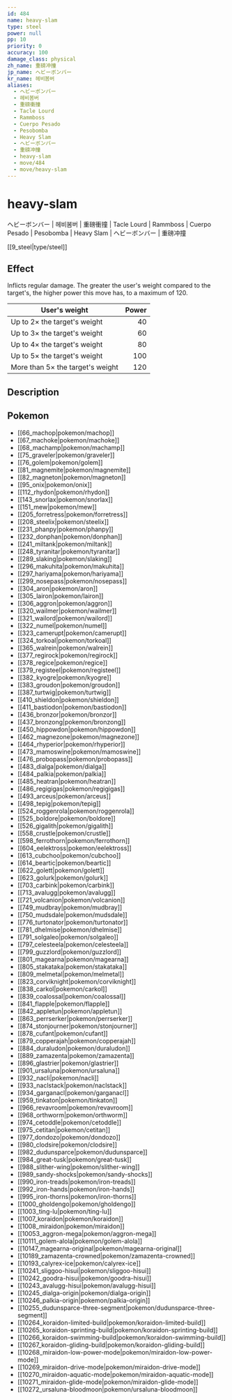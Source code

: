 ```yaml
---
id: 484
name: heavy-slam
type: steel
power: null
pp: 10
priority: 0
accuracy: 100
damage_class: physical
zh_name: 重磅冲撞
jp_name: ヘビーボンバー
kr_name: 헤비봄버
aliases:
  - ヘビーボンバー
  - 헤비봄버
  - 重磅衝撞
  - Tacle Lourd
  - Rammboss
  - Cuerpo Pesado
  - Pesobomba
  - Heavy Slam
  - ヘビーボンバー
  - 重磅冲撞
  - heavy-slam
  - move/484
  - move/heavy-slam
---
```

# heavy-slam
    
ヘビーボンバー | 헤비봄버 | 重磅衝撞 | Tacle Lourd | Rammboss | Cuerpo Pesado | Pesobomba | Heavy Slam | ヘビーボンバー | 重磅冲撞

[[9_steel|type/steel]]

## Effect

Inflicts regular damage.  The greater the user's weight compared to the target's, the higher power this move has, to a maximum of 120.

User's weight                    | Power
-------------------------------- | ----:
Up to 2× the target's weight     |    40
Up to 3× the target's weight     |    60
Up to 4× the target's weight     |    80
Up to 5× the target's weight     |   100
More than 5× the target's weight |   120


## Description



## Pokemon

- [[66_machop|pokemon/machop]]
- [[67_machoke|pokemon/machoke]]
- [[68_machamp|pokemon/machamp]]
- [[75_graveler|pokemon/graveler]]
- [[76_golem|pokemon/golem]]
- [[81_magnemite|pokemon/magnemite]]
- [[82_magneton|pokemon/magneton]]
- [[95_onix|pokemon/onix]]
- [[112_rhydon|pokemon/rhydon]]
- [[143_snorlax|pokemon/snorlax]]
- [[151_mew|pokemon/mew]]
- [[205_forretress|pokemon/forretress]]
- [[208_steelix|pokemon/steelix]]
- [[231_phanpy|pokemon/phanpy]]
- [[232_donphan|pokemon/donphan]]
- [[241_miltank|pokemon/miltank]]
- [[248_tyranitar|pokemon/tyranitar]]
- [[289_slaking|pokemon/slaking]]
- [[296_makuhita|pokemon/makuhita]]
- [[297_hariyama|pokemon/hariyama]]
- [[299_nosepass|pokemon/nosepass]]
- [[304_aron|pokemon/aron]]
- [[305_lairon|pokemon/lairon]]
- [[306_aggron|pokemon/aggron]]
- [[320_wailmer|pokemon/wailmer]]
- [[321_wailord|pokemon/wailord]]
- [[322_numel|pokemon/numel]]
- [[323_camerupt|pokemon/camerupt]]
- [[324_torkoal|pokemon/torkoal]]
- [[365_walrein|pokemon/walrein]]
- [[377_regirock|pokemon/regirock]]
- [[378_regice|pokemon/regice]]
- [[379_registeel|pokemon/registeel]]
- [[382_kyogre|pokemon/kyogre]]
- [[383_groudon|pokemon/groudon]]
- [[387_turtwig|pokemon/turtwig]]
- [[410_shieldon|pokemon/shieldon]]
- [[411_bastiodon|pokemon/bastiodon]]
- [[436_bronzor|pokemon/bronzor]]
- [[437_bronzong|pokemon/bronzong]]
- [[450_hippowdon|pokemon/hippowdon]]
- [[462_magnezone|pokemon/magnezone]]
- [[464_rhyperior|pokemon/rhyperior]]
- [[473_mamoswine|pokemon/mamoswine]]
- [[476_probopass|pokemon/probopass]]
- [[483_dialga|pokemon/dialga]]
- [[484_palkia|pokemon/palkia]]
- [[485_heatran|pokemon/heatran]]
- [[486_regigigas|pokemon/regigigas]]
- [[493_arceus|pokemon/arceus]]
- [[498_tepig|pokemon/tepig]]
- [[524_roggenrola|pokemon/roggenrola]]
- [[525_boldore|pokemon/boldore]]
- [[526_gigalith|pokemon/gigalith]]
- [[558_crustle|pokemon/crustle]]
- [[598_ferrothorn|pokemon/ferrothorn]]
- [[604_eelektross|pokemon/eelektross]]
- [[613_cubchoo|pokemon/cubchoo]]
- [[614_beartic|pokemon/beartic]]
- [[622_golett|pokemon/golett]]
- [[623_golurk|pokemon/golurk]]
- [[703_carbink|pokemon/carbink]]
- [[713_avalugg|pokemon/avalugg]]
- [[721_volcanion|pokemon/volcanion]]
- [[749_mudbray|pokemon/mudbray]]
- [[750_mudsdale|pokemon/mudsdale]]
- [[776_turtonator|pokemon/turtonator]]
- [[781_dhelmise|pokemon/dhelmise]]
- [[791_solgaleo|pokemon/solgaleo]]
- [[797_celesteela|pokemon/celesteela]]
- [[799_guzzlord|pokemon/guzzlord]]
- [[801_magearna|pokemon/magearna]]
- [[805_stakataka|pokemon/stakataka]]
- [[809_melmetal|pokemon/melmetal]]
- [[823_corviknight|pokemon/corviknight]]
- [[838_carkol|pokemon/carkol]]
- [[839_coalossal|pokemon/coalossal]]
- [[841_flapple|pokemon/flapple]]
- [[842_appletun|pokemon/appletun]]
- [[863_perrserker|pokemon/perrserker]]
- [[874_stonjourner|pokemon/stonjourner]]
- [[878_cufant|pokemon/cufant]]
- [[879_copperajah|pokemon/copperajah]]
- [[884_duraludon|pokemon/duraludon]]
- [[889_zamazenta|pokemon/zamazenta]]
- [[896_glastrier|pokemon/glastrier]]
- [[901_ursaluna|pokemon/ursaluna]]
- [[932_nacli|pokemon/nacli]]
- [[933_naclstack|pokemon/naclstack]]
- [[934_garganacl|pokemon/garganacl]]
- [[959_tinkaton|pokemon/tinkaton]]
- [[966_revavroom|pokemon/revavroom]]
- [[968_orthworm|pokemon/orthworm]]
- [[974_cetoddle|pokemon/cetoddle]]
- [[975_cetitan|pokemon/cetitan]]
- [[977_dondozo|pokemon/dondozo]]
- [[980_clodsire|pokemon/clodsire]]
- [[982_dudunsparce|pokemon/dudunsparce]]
- [[984_great-tusk|pokemon/great-tusk]]
- [[988_slither-wing|pokemon/slither-wing]]
- [[989_sandy-shocks|pokemon/sandy-shocks]]
- [[990_iron-treads|pokemon/iron-treads]]
- [[992_iron-hands|pokemon/iron-hands]]
- [[995_iron-thorns|pokemon/iron-thorns]]
- [[1000_gholdengo|pokemon/gholdengo]]
- [[1003_ting-lu|pokemon/ting-lu]]
- [[1007_koraidon|pokemon/koraidon]]
- [[1008_miraidon|pokemon/miraidon]]
- [[10053_aggron-mega|pokemon/aggron-mega]]
- [[10111_golem-alola|pokemon/golem-alola]]
- [[10147_magearna-original|pokemon/magearna-original]]
- [[10189_zamazenta-crowned|pokemon/zamazenta-crowned]]
- [[10193_calyrex-ice|pokemon/calyrex-ice]]
- [[10241_sliggoo-hisui|pokemon/sliggoo-hisui]]
- [[10242_goodra-hisui|pokemon/goodra-hisui]]
- [[10243_avalugg-hisui|pokemon/avalugg-hisui]]
- [[10245_dialga-origin|pokemon/dialga-origin]]
- [[10246_palkia-origin|pokemon/palkia-origin]]
- [[10255_dudunsparce-three-segment|pokemon/dudunsparce-three-segment]]
- [[10264_koraidon-limited-build|pokemon/koraidon-limited-build]]
- [[10265_koraidon-sprinting-build|pokemon/koraidon-sprinting-build]]
- [[10266_koraidon-swimming-build|pokemon/koraidon-swimming-build]]
- [[10267_koraidon-gliding-build|pokemon/koraidon-gliding-build]]
- [[10268_miraidon-low-power-mode|pokemon/miraidon-low-power-mode]]
- [[10269_miraidon-drive-mode|pokemon/miraidon-drive-mode]]
- [[10270_miraidon-aquatic-mode|pokemon/miraidon-aquatic-mode]]
- [[10271_miraidon-glide-mode|pokemon/miraidon-glide-mode]]
- [[10272_ursaluna-bloodmoon|pokemon/ursaluna-bloodmoon]]

